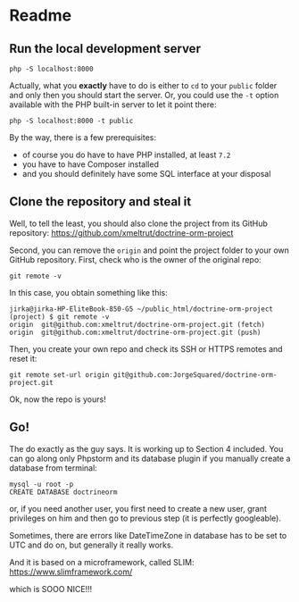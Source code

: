 Readme
======

## Run the local development server

```shell
php -S localhost:8000
```

Actually, what you **exactly** have to do is either to `cd` to your `public` folder
and only then you should start the server. Or, you could use the `-t` option available
with the PHP built-in server to let it point there:
```shell
php -S localhost:8000 -t public
```

By the way, there is a few prerequisites:
 - of course you do have to have PHP installed, at least `7.2`
 - you have to have Composer installed
 - and you should definitely have some SQL interface at your disposal

## Clone the repository and steal it

Well, to tell the least, you should also clone the project from its GitHub repository:
https://github.com/xmeltrut/doctrine-orm-project

Second, you can remove the `origin` and point the project folder to your own GitHub repository.
First, check who is the owner of the original repo:
```shell
git remote -v
```
In this case, you obtain something like this:
```shell
jirka@jirka-HP-EliteBook-850-G5 ~/public_html/doctrine-orm-project (project) $ git remote -v
origin  git@github.com:xmeltrut/doctrine-orm-project.git (fetch)
origin  git@github.com:xmeltrut/doctrine-orm-project.git (push)
```
Then, you create your own repo and check its SSH or HTTPS remotes and reset it:
```shell
git remote set-url origin git@github.com:JorgeSquared/doctrine-orm-project.git
```

Ok, now the repo is yours!

## Go!

The do exactly as the guy says. It is working up to Section 4 included. You can go along 
only Phpstorm and its database plugin if you manually create a database from terminal:

```shell
mysql -u root -p
CREATE DATABASE doctrineorm
```

or, if you need another user, you first need to create a new user, grant privileges on him
and then go to previous step (it is perfectly googleable).

Sometimes, there are errors like DateTimeZone in database has to be set to UTC and do on,
but generally it really works.

And it is based on a microframework, called SLIM:
https://www.slimframework.com/

which is SOOO NICE!!!
